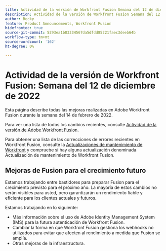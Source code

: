 ```yaml
---
title: Actividad de la versión de Workfront Fusion Semana del 12 de diciembre de 2022
description: Actividad de la versión de Workfront Fusion Semana del 12 de diciembre de 2022
author: Becky
feature: Product Announcements, Workfront Fusion
hidefromtoc: true
source-git-commit: 5293ea1b83334567da5dfdd85221faec3deeb64b
workflow-type: tm+mt
source-wordcount: '162'
ht-degree: 0%

---
```


# Actividad de la versión de Workfront Fusion: Semana del 12 de diciembre de 2022

Esta página describe todas las mejoras realizadas en Adobe Workfront Fusion durante la semana del 14 de febrero de 2022.

Para ver una lista de todos los cambios recientes, consulte [Actividad de la versión de Adobe Workfront Fusion](../../../product-announcements/product-releases/fusion-release-activity/fusion-release-activity.md).

Para obtener una lista de las correcciones de errores recientes en Workfront Fusion, consulte la [Actualizaciones de mantenimiento de Workfront](https://experienceleague.adobe.com/docs/workfront-known-issues/releases/current-updates.html) y compruebe si hay alguna actualización denominada Actualización de mantenimiento de Workfront Fusion.

## Mejoras de Fusion para el crecimiento futuro

Estamos trabajando entre bastidores para preparar Fusion para el crecimiento previsto para el próximo año. La mayoría de estos cambios no serán visibles para usted, pero garantizarán un rendimiento fiable y eficiente para los clientes actuales y futuros.


Estamos trabajando en lo siguiente:

* Más información sobre el uso de Adobe Identity Management System (IMS) para la futura autenticación de Workfront Fusion.
* Cambiar la forma en que Workfront Fusion gestiona los webhooks no utilizados para evitar que afecten al rendimiento a medida que Fusion se amplía.
* Otras mejoras de la infraestructura.

